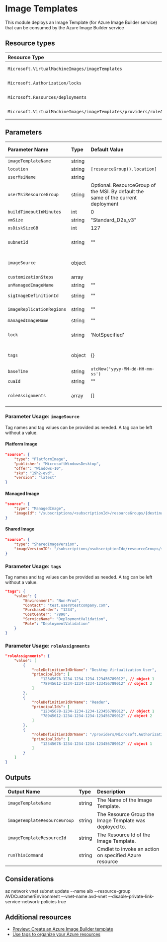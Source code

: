 # Image Templates

This module deploys an Image Template (for Azure Image Builder service) that can be consumed by the Azure Image Builder service

## Resource types

|Resource Type|Api Version|
|:--|:--|
|`Microsoft.VirtualMachineImages/imageTemplates`|2020-02-14|
|`Microsoft.Authorization/locks`|2016-09-01|
|`Microsoft.Resources/deployments`|2018-02-01|
|`Microsoft.VirtualMachineImages/imageTemplates/providers/roleAssignments` | 2020-04-01-preview |


## Parameters

| Parameter Name | Type | Default Value | Possible values | Description |
| :-             | :-   | :-            | :-              | :-          |
| `imageTemplateName` | string | | | Required. Name of the Image Template to be built by the Azure Image Builder service.
| `location` | string | `[resourceGroup().location]` | | Optional. Location for all resources.
| `userMsiName` | string | | | Required. Name of the User Assigned Identity to be used to deploy Image Templates in Azure Image Builder.
| `userMsiResourceGroup` | string | Optional. ResourceGroup of the MSI. By default the same of the current deployment
| `buildTimeoutInMinutes` | int | 0 | 0-960 | Optional. Image build timeout in minutes. Allowed values: 0-960. 0 means the default 240 minutes
| `vmSize` | string | "Standard_D2s_v3" | | Optional. Specifies the size for the VM.
| `osDiskSizeGB` | int | 127 |  | Optional. Specifies the size of OS disk.
| `subnetId` | string | "" | | Optional. Resource Id of an already existing subnet, e.g. `/subscriptions/<subscriptionId>/resourceGroups/<resourceGroupName>/providers/Microsoft.Network/virtualNetworks/<vnetName>/subnets/<subnetName>`. If no value is provided, a new VNET will be created in the target Resource Group.
| `imageSource` | object | | Complex structure, see below. | Required. Image source definition in object format.
| `customizationSteps` | array | | | Required. Customization steps to be run when building the VM image.
| `unManagedImageName` | string | "" | | Optional. Name of the unmanaged image that will be created in the AIB resourcegroup.
| `sigImageDefinitionId` | string | "" | | Optional. Resource Id of Shared Image Gallery to distribute image to, e.g.: `/subscriptions/<subscriptionID>/resourceGroups/<SIG resourcegroup>/providers/Microsoft.Compute/galleries/<SIG name>/images/<image definition>`
| `imageReplicationRegions` | string | "" | | Optional. List of the regions the image produced by this solution should be stored in the Shared Image Gallery. When left empty, the deployment's location will be taken as a default value.
| `managedImageName` | string | "" | | Optional. Name of the managed image that will be created in the AIB resourcegroup.
| `lock` | string | 'NotSpecified' | 'CanNotDelete', 'NotSpecified', 'ReadOnly' | Optional. Specify the type of lock. |
| `tags` | object | {} | Complex structure, see below. | Optional. Tags of the resource.
| `baseTime` | string | `utcNow('yyyy-MM-dd-HH-mm-ss')` | | Generated. Do not provide a value! This date value is used to generate a unique image template name.
| `cuaId` | string | "" | | Optional. Customer Usage Attribution id (GUID). This GUID must be previously registered
| `roleAssignments` | array | [] | Complex structure, see below. | Optional. Array of role assignment objects that contain the 'roleDefinitionIdOrName' and 'principalId' to define RBAC role assignments on this resource. In the roleDefinitionIdOrName attribute, you can provide either the display name of the role definition, or it's fully qualified ID in the following format: '/providers/Microsoft.Authorization/locks/locks/roleDefinitions/c2f4ef07-c644-48eb-af81-4b1b4947fb11'

### Parameter Usage: `imageSource`

Tag names and tag values can be provided as needed. A tag can be left without a value.

#### Platform Image

```json
"source": {
    "type": "PlatformImage",
    "publisher": "MicrosoftWindowsDesktop",
    "offer": "Windows-10",
    "sku": "19h2-evd",
    "version": "latest"
}
```

#### Managed Image

```json
"source": {
    "type": "ManagedImage",
    "imageId": "/subscriptions/<subscriptionId>/resourceGroups/{destinationResourceGroupName}/providers/Microsoft.Compute/images/<imageName>"
}
```

#### Shared Image

```json
"source": {
    "type": "SharedImageVersion",
    "imageVersionID": "/subscriptions/<subscriptionId>/resourceGroups/<resourceGroup>/providers/Microsoft.Compute/galleries/<sharedImageGalleryName>/images/<imageDefinitionName/versions/<imageVersion>"
}
```

### Parameter Usage: `tags`

Tag names and tag values can be provided as needed. A tag can be left without a value.

```json
"tags": {
    "value": {
        "Environment": "Non-Prod",
        "Contact": "test.user@testcompany.com",
        "PurchaseOrder": "1234",
        "CostCenter": "7890",
        "ServiceName": "DeploymentValidation",
        "Role": "DeploymentValidation"
    }
}
```

### Parameter Usage: `roleAssignments`

```json
"roleAssignments": {
    "value": [
        {
            "roleDefinitionIdOrName": "Desktop Virtualization User",
            "principalIds": [
                "12345678-1234-1234-1234-123456789012", // object 1
                "78945612-1234-1234-1234-123456789012" // object 2
            ]
        },
        {
            "roleDefinitionIdOrName": "Reader",
            "principalIds": [
                "12345678-1234-1234-1234-123456789012", // object 1
                "78945612-1234-1234-1234-123456789012" // object 2
            ]
        },
        {
            "roleDefinitionIdOrName": "/providers/Microsoft.Authorization/locks/locks/roleDefinitions/c2f4ef07-c644-48eb-af81-4b1b4947fb11",
            "principalIds": [
                "12345678-1234-1234-1234-123456789012" // object 1
            ]
        }
    ]
}
```

## Outputs

| Output Name | Type | Description |
| :-- | :-- | :-- |
| `imageTemplateName` | string | The Name of the Image Template. |
| `imageTemplateResourceGroup` | string | The Resource Group the Image Template was deployed to. |
| `imageTemplateResourceId` | string | The Resource Id of the Image Template. |
| `runThisCommand` | string | Cmdlet to invoke an action on specified Azure resource |

## Considerations

az network vnet subnet update --name aib --resource-group AVDCustomerEnvironment --vnet-name avd-vnet --disable-private-link-service-network-policies true

## Additional resources

- [Preview: Create an Azure Image Builder template](https://docs.microsoft.com/en-us/azure/virtual-machines/linux/image-builder-json)
- [Use tags to organize your Azure resources](https://docs.microsoft.com/en-us/azure/azure-resource-manager/resource-group-using-tags)
